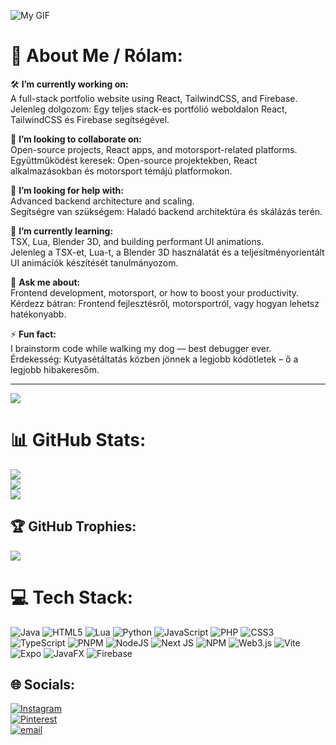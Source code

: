 ![My GIF](https://media.giphy.com/media/v1.Y2lkPTc5MGI3NjExM2gwcXE4dGYxZDMyMDkzeGRkZGJ0azAxOG1xaWEzZG44MTdmc201YSZlcD12MV9naWZzX3NlYXJjaCZjdD1n/qgQUggAC3Pfv687qPC/giphy.gif)

# 💫 About Me / Rólam:
🛠 **I’m currently working on:**  
A full-stack portfolio website using React, TailwindCSS, and Firebase.  
Jelenleg dolgozom: Egy teljes stack-es portfólió weboldalon React, TailwindCSS és Firebase segítségével.  

🤝 **I’m looking to collaborate on:**  
Open-source projects, React apps, and motorsport-related platforms.  
Együttműködést keresek: Open-source projektekben, React alkalmazásokban és motorsport témájú platformokon.  

🧠 **I’m looking for help with:**  
Advanced backend architecture and scaling.  
Segítségre van szükségem: Haladó backend architektúra és skálázás terén.  

🌱 **I’m currently learning:**  
TSX, Lua, Blender 3D, and building performant UI animations.  
Jelenleg a TSX-et, Lua-t, a Blender 3D használatát és a teljesítményorientált UI animációk készítését tanulmányozom.  

💬 **Ask me about:**  
Frontend development, motorsport, or how to boost your productivity.  
Kérdezz bátran: Frontend fejlesztésről, motorsportról, vagy hogyan lehetsz hatékonyabb.  

⚡ **Fun fact:**  
I brainstorm code while walking my dog — best debugger ever.  
Érdekesség: Kutyasétáltatás közben jönnek a legjobb kódötletek – ő a legjobb hibakeresőm.  

---

![](https://quotes-github-readme.vercel.app/api?type=horizontal&theme=radical)

# 📊 GitHub Stats:
![](https://github-readme-stats.vercel.app/api?username=wolfkinghun&theme=radical&hide_border=false&include_all_commits=true&count_private=true)<br/>
![](https://nirzak-streak-stats.vercel.app/?user=wolfkinghun&theme=radical&hide_border=false)<br/>
![](https://github-readme-stats.vercel.app/api/top-langs/?username=wolfkinghun&theme=radical&hide_border=false&include_all_commits=true&count_private=true&layout=compact)

## 🏆 GitHub Trophies:
![](https://github-profile-trophy.vercel.app/?username=wolfkinghun&theme=radical&no-frame=false&no-bg=false&margin-w=4)

# 💻 Tech Stack:
![Java](https://img.shields.io/badge/java-%23ED8B00.svg?style=for-the-badge&logo=openjdk&logoColor=white) ![HTML5](https://img.shields.io/badge/html5-%23E34F26.svg?style=for-the-badge&logo=html5&logoColor=white) ![Lua](https://img.shields.io/badge/lua-%232C2D72.svg?style=for-the-badge&logo=lua&logoColor=white) ![Python](https://img.shields.io/badge/python-3670A0?style=for-the-badge&logo=python&logoColor=ffdd54) ![JavaScript](https://img.shields.io/badge/javascript-%23323330.svg?style=for-the-badge&logo=javascript&logoColor=%23F7DF1E) ![PHP](https://img.shields.io/badge/php-%23777BB4.svg?style=for-the-badge&logo=php&logoColor=white) ![CSS3](https://img.shields.io/badge/css3-%231572B6.svg?style=for-the-badge&logo=css3&logoColor=white) ![TypeScript](https://img.shields.io/badge/typescript-%23007ACC.svg?style=for-the-badge&logo=typescript&logoColor=white) ![PNPM](https://img.shields.io/badge/pnpm-%234a4a4a.svg?style=for-the-badge&logo=pnpm&logoColor=f69220) ![NodeJS](https://img.shields.io/badge/node.js-6DA55F?style=for-the-badge&logo=node.js&logoColor=white) ![Next JS](https://img.shields.io/badge/Next-black?style=for-the-badge&logo=next.js&logoColor=white) ![NPM](https://img.shields.io/badge/NPM-%23CB3837.svg?style=for-the-badge&logo=npm&logoColor=white) ![Web3.js](https://img.shields.io/badge/web3.js-F16822?style=for-the-badge&logo=web3.js&logoColor=white) ![Vite](https://img.shields.io/badge/vite-%23646CFF.svg?style=for-the-badge&logo=vite&logoColor=white) ![Expo](https://img.shields.io/badge/expo-1C1E24?style=for-the-badge&logo=expo&logoColor=#D04A37) ![JavaFX](https://img.shields.io/badge/javafx-%23FF0000.svg?style=for-the-badge&logo=javafx&logoColor=white) ![Firebase](https://img.shields.io/badge/firebase-a08021?style=for-the-badge&logo=firebase&logoColor=ffcd34)


## 🌐 Socials:
[![Instagram](https://img.shields.io/badge/Instagram-%23E4405F.svg?logo=Instagram&logoColor=white)](https://instagram.com/istvan_kaszas_05)  
[![Pinterest](https://img.shields.io/badge/Pinterest-%23E60023.svg?logo=Pinterest&logoColor=white)](https://pinterest.com/kaszasistvanbusines)  
[![email](https://img.shields.io/badge/Email-D14836?logo=gmail&logoColor=white)](mailto:kaszasistvanbusines@gmail.com)
